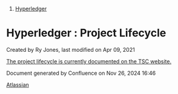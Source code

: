 1. [Hyperledger](index.html)

# Hyperledger : Project Lifecycle

Created by Ry Jones, last modified on Apr 09, 2021

[The project lifecycle is currently documented on the TSC website.](https://tsc.hyperledger.org/project-lifecycle.html)

Document generated by Confluence on Nov 26, 2024 16:46

[Atlassian](http://www.atlassian.com/)
